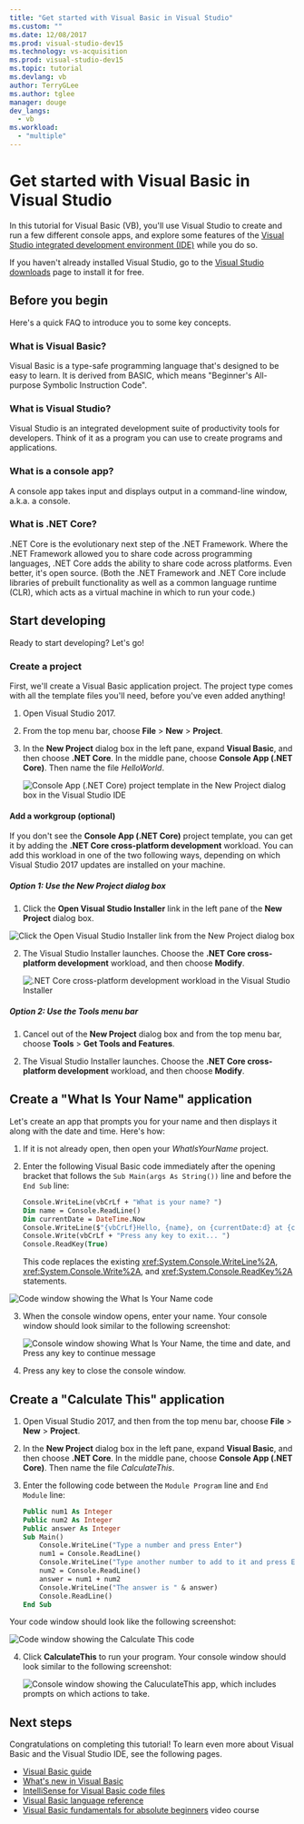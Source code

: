 ```yaml
---
title: "Get started with Visual Basic in Visual Studio"
ms.custom: ""
ms.date: 12/08/2017
ms.prod: visual-studio-dev15
ms.technology: vs-acquisition
ms.prod: visual-studio-dev15
ms.topic: tutorial
ms.devlang: vb
author: TerryGLee
ms.author: tglee
manager: douge
dev_langs:
  - vb
ms.workload:
  - "multiple"
---
```


# Get started with Visual Basic in Visual Studio

In this tutorial for Visual Basic (VB), you'll use Visual Studio to create and run a few different console apps, and explore some features of the [Visual Studio integrated development environment (IDE)](visual-studio-ide.md) while you do so.

If you haven't already installed Visual Studio, go to the [Visual Studio downloads](https://aka.ms/vsdownload?utm_source=mscom&utm_campaign=msdocs) page to install it for free.

## Before you begin

Here's a quick FAQ to introduce you to some key concepts.

### What is Visual Basic?

Visual Basic is a type-safe programming language that's designed to be easy to learn. It is derived from BASIC, which means "Beginner's All-purpose Symbolic Instruction Code".

### What is Visual Studio?

Visual Studio is an integrated development suite of productivity tools for developers. Think of it as a program you can use to create programs and applications.

### What is a console app?

A console app takes input and displays output in a command-line window, a.k.a. a console.

### What is .NET Core?

.NET Core is the evolutionary next step of the .NET Framework. Where the .NET Framework allowed you to share code across programming languages, .NET Core adds the ability to share code across platforms. Even better, it's open source. (Both the .NET Framework and .NET Core include libraries of prebuilt functionality as well as a common language runtime (CLR), which acts as a virtual machine in which to run your code.)

## Start developing

Ready to start developing? Let's go!

### Create a project

First, we'll create a Visual Basic application project. The project type comes with all the template files you'll need, before you've even added anything!

1. Open Visual Studio 2017.

2. From the top menu bar, choose **File** > **New** > **Project**.

3. In the **New Project** dialog box in the left pane, expand **Visual Basic**, and then choose **.NET Core**. In the middle pane, choose **Console App (.NET Core)**. Then name the file *HelloWorld*.  

   ![Console App (.NET Core) project template in the New Project dialog box in the Visual Studio IDE](../ide/media/new-project-vb-dotnetcore-whatisyourname-console-app.png)

#### Add a workgroup (optional)
If you don't see the **Console App (.NET Core)** project template, you can get it by adding the **.NET Core cross-platform development** workload. You can add this workload in one of the two following ways, depending on which Visual Studio 2017 updates are installed on your machine.

##### Option 1: Use the New Project dialog box
1. Click the **Open Visual Studio Installer** link in the left pane of the **New Project** dialog box.

  ![Click the Open Visual Studio Installer link from the New Project dialog box](../ide/media/vs-open-visual-studio-installer-generic.png)

2. The Visual Studio Installer launches. Choose the **.NET Core cross-platform development** workload, and then choose **Modify**.

   ![.NET Core cross-platform development workload in the Visual Studio Installer](../ide/media/dot-net-core-xplat-dev-workload.png)

##### Option 2: Use the Tools menu bar
1. Cancel out of the **New Project** dialog box and from the top menu bar, choose **Tools** > **Get Tools and Features**.

2. The Visual Studio Installer launches. Choose the **.NET Core cross-platform development** workload, and then choose **Modify**.   

## Create a "What Is Your Name" application

Let's create an app that prompts you for your name and then displays it along with the date and time. Here's how:

1. If it is not already open, then open your *WhatIsYourName* project.

2. Enter the following Visual Basic code immediately after the opening bracket that follows the `Sub Main(args As String())` line and before the `End Sub` line:

     ```vb
     Console.WriteLine(vbCrLf + "What is your name? ")
     Dim name = Console.ReadLine()
     Dim currentDate = DateTime.Now
     Console.WriteLine($"{vbCrLf}Hello, {name}, on {currentDate:d} at {currentDate:t}")
     Console.Write(vbCrLf + "Press any key to exit... ")
     Console.ReadKey(True)
    ```

    This code replaces the existing <xref:System.Console.WriteLine%2A>, <xref:System.Console.Write%2A>, and <xref:System.Console.ReadKey%2A> statements.

 ![Code window showing the What Is Your Name code](../ide/media/vb-codewindow-what-name.png)

3. When the console window opens, enter your name. Your console window should look similar to the following screenshot:

   ![Console window showing What Is Your Name, the time and date, and Press any key to continue message](../ide/media/vb-console-what-name.png)

5. Press any key to close the console window.

## Create a "Calculate This" application
1. Open Visual Studio 2017, and then from the top menu bar, choose **File** > **New** > **Project**.

2. In the **New Project** dialog box in the left pane, expand **Visual Basic**, and then choose **.NET Core**. In the middle pane, choose **Console App (.NET Core)**. Then name the file *CalculateThis*.  

3. Enter the following code between the `Module Program` line and `End Module` line:

   ```vb
   Public num1 As Integer
   Public num2 As Integer
   Public answer As Integer
   Sub Main()
       Console.WriteLine("Type a number and press Enter")
       num1 = Console.ReadLine()
       Console.WriteLine("Type another number to add to it and press Enter")
       num2 = Console.ReadLine()
       answer = num1 + num2
       Console.WriteLine("The answer is " & answer)
       Console.ReadLine()
   End Sub
   ```

  Your code window should look like the following screenshot:

   ![Code window showing the Calculate This code](../ide/media/vb-codewindow-calculate-this.png)

4. Click **CalculateThis** to run your program. Your console window should look similar to the following screenshot:       

    ![Console window showing the CaluculateThis app, which includes prompts on which actions to take.](../ide/media/vb-console-calculate-this.png)

## Next steps

Congratulations on completing this tutorial! To learn even more about Visual Basic and the Visual Studio IDE, see the following pages.

* [Visual Basic guide](/dotnet/visual-basic/index)
* [What's new in Visual Basic](/dotnet/visual-basic/getting-started/whats-new)
* [IntelliSense for Visual Basic code files](visual-basic-specific-intellisense.md)
* [Visual Basic language reference](/dotnet/visual-basic/language-reference/index)
* [Visual Basic fundamentals for absolute beginners](https://mva.microsoft.com/en-us/training-courses/visual-basic-fundamentals-for-absolute-beginners-16507) video course
